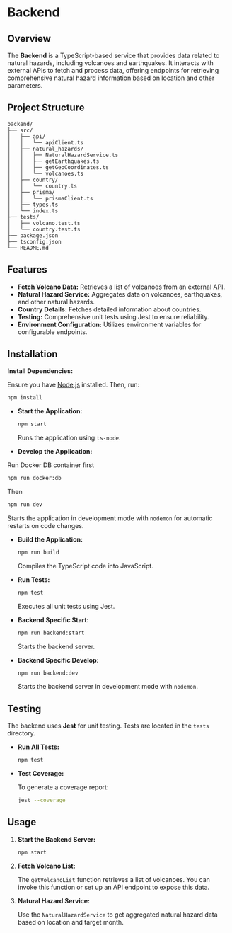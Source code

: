 # Backend

## Overview

The **Backend** is a TypeScript-based service that provides data related to natural hazards, including volcanoes and earthquakes. It interacts with external APIs to fetch and process data, offering endpoints for retrieving comprehensive natural hazard information based on location and other parameters.

## Project Structure

```
backend/
├── src/
│   ├── api/
│   │   └── apiClient.ts
│   ├── natural_hazards/
│   │   ├── NaturalHazardService.ts
│   │   ├── getEarthquakes.ts
│   │   ├── getGeoCoordinates.ts
│   │   └── volcanoes.ts
│   ├── country/
│   │   └── country.ts
│   ├── prisma/
│   │   └── prismaClient.ts
│   ├── types.ts
│   └── index.ts
├── tests/
│   ├── volcano.test.ts
│   └── country.test.ts
├── package.json
├── tsconfig.json
└── README.md
```

## Features

- **Fetch Volcano Data:** Retrieves a list of volcanoes from an external API.
- **Natural Hazard Service:** Aggregates data on volcanoes, earthquakes, and other natural hazards.
- **Country Details:** Fetches detailed information about countries.
- **Testing:** Comprehensive unit tests using Jest to ensure reliability.
- **Environment Configuration:** Utilizes environment variables for configurable endpoints.

## Installation

**Install Dependencies:**

Ensure you have [Node.js](https://nodejs.org/) installed. Then, run:

   ```bash
   npm install
   ```

- **Start the Application:**

  ```bash
  npm start
  ```

  Runs the application using `ts-node`.

- **Develop the Application:**

Run Docker DB container first

  ```bash
  npm run docker:db
  ```

Then 

  ```bash
  npm run dev
  ```

  Starts the application in development mode with `nodemon` for automatic restarts on code changes.

- **Build the Application:**

  ```bash
  npm run build
  ```

  Compiles the TypeScript code into JavaScript.

- **Run Tests:**

  ```bash
  npm test
  ```

  Executes all unit tests using Jest.

- **Backend Specific Start:**

  ```bash
  npm run backend:start
  ```

  Starts the backend server.

- **Backend Specific Develop:**

  ```bash
  npm run backend:dev
  ```

  Starts the backend server in development mode with `nodemon`.

## Testing

The backend uses **Jest** for unit testing. Tests are located in the `tests` directory.

- **Run All Tests:**

  ```bash
  npm test
  ```

- **Test Coverage:**

  To generate a coverage report:

  ```bash
  jest --coverage
  ```

## Usage

1. **Start the Backend Server:**

   ```bash
   npm start
   ```

2. **Fetch Volcano List:**

   The `getVolcanoList` function retrieves a list of volcanoes. You can invoke this function or set up an API endpoint to expose this data.

3. **Natural Hazard Service:**

   Use the `NaturalHazardService` to get aggregated natural hazard data based on location and target month.

